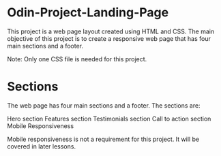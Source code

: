 # Odin-Project-Landing-Page


This project is a web page layout created using HTML and CSS. The main objective of this project is to create a responsive web page that has four main sections and a footer.

Note: Only one CSS file is needed for this project.

# Sections

The web page has four main sections and a footer. The sections are:

Hero section
Features section
Testimonials section
Call to action section
Mobile Responsiveness

Mobile responsiveness is not a requirement for this project. It will be covered in later lessons.